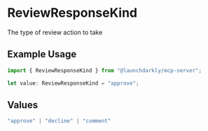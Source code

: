 # ReviewResponseKind

The type of review action to take

## Example Usage

```typescript
import { ReviewResponseKind } from "@launchdarkly/mcp-server";

let value: ReviewResponseKind = "approve";
```

## Values

```typescript
"approve" | "decline" | "comment"
```